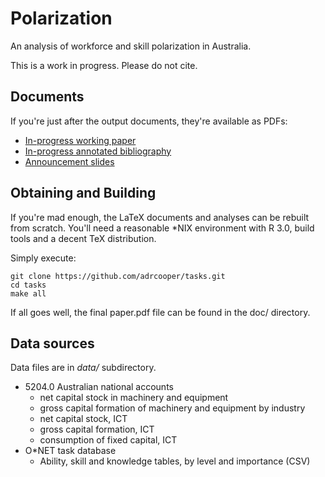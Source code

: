 Polarization
============

An analysis of workforce and skill polarization in Australia. 

This is a work in progress. Please do not cite.

Documents
---------

If you're just after the output documents, they're available as PDFs:

 * [In-progress working paper](https://github.com/adrcooper/tasks/blob/master/doc/paper.pdf?raw=true)
 * [In-progress annotated bibliography](https://github.com/adrcooper/tasks/blob/master/doc/annotated_bibliography.pdf?raw=true)
 * [Announcement slides](https://github.com/adrcooper/tasks/blob/master/doc/presentation.pdf?raw=true)

Obtaining and Building
----------------------

If you're mad enough, the LaTeX documents and analyses can be rebuilt from scratch. You'll need a reasonable *NIX environment with R 3.0, build tools and a decent TeX distribution.

Simply execute:

    git clone https://github.com/adrcooper/tasks.git
    cd tasks
    make all

If all goes well, the final paper.pdf file can be found in the doc/ directory.

Data sources
------------
Data files are in *data/* subdirectory.

* 5204.0 Australian national accounts
  * net capital stock in machinery and equipment
  * gross capital formation of machinery and equipment by industry
  * net capital stock, ICT
  * gross capital formation, ICT
  * consumption of fixed capital, ICT
* O*NET task database 
  * Ability, skill and knowledge tables, by level and importance (CSV)
